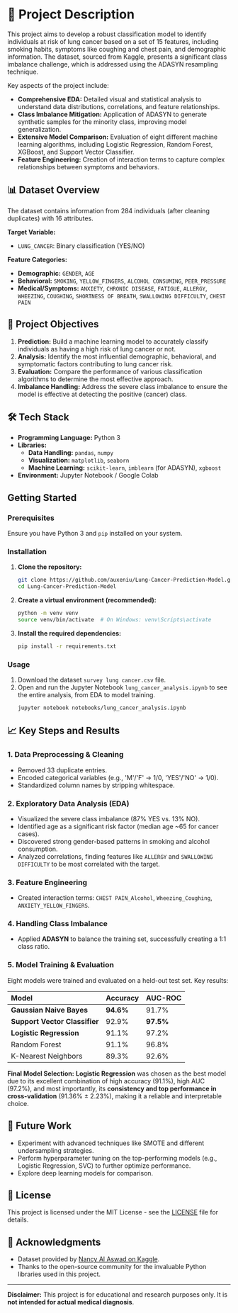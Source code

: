 # 📖 Project Description

This project aims to develop a robust classification model to identify individuals at risk of lung cancer based on a set of 15 features, including smoking habits, symptoms like coughing and chest pain, and demographic information. The dataset, sourced from Kaggle, presents a significant class imbalance challenge, which is addressed using the ADASYN resampling technique.

Key aspects of the project include:
-   **Comprehensive EDA:** Detailed visual and statistical analysis to understand data distributions, correlations, and feature relationships.
-   **Class Imbalance Mitigation:** Application of ADASYN to generate synthetic samples for the minority class, improving model generalization.
-   **Extensive Model Comparison:** Evaluation of eight different machine learning algorithms, including Logistic Regression, Random Forest, XGBoost, and Support Vector Classifier.
-   **Feature Engineering:** Creation of interaction terms to capture complex relationships between symptoms and behaviors.

## 📊 Dataset Overview

The dataset contains information from 284 individuals (after cleaning duplicates) with 16 attributes.

**Target Variable:**
-   `LUNG_CANCER`: Binary classification (YES/NO)

**Feature Categories:**
-   **Demographic:** `GENDER`, `AGE`
-   **Behavioral:** `SMOKING`, `YELLOW_FINGERS`, `ALCOHOL CONSUMING`, `PEER_PRESSURE`
-   **Medical/Symptoms:** `ANXIETY`, `CHRONIC DISEASE`, `FATIGUE`, `ALLERGY`, `WHEEZING`, `COUGHING`, `SHORTNESS OF BREATH`, `SWALLOWING DIFFICULTY`, `CHEST PAIN`

## 🎯 Project Objectives

1.  **Prediction:** Build a machine learning model to accurately classify individuals as having a high risk of lung cancer or not.
2.  **Analysis:** Identify the most influential demographic, behavioral, and symptomatic factors contributing to lung cancer risk.
3.  **Evaluation:** Compare the performance of various classification algorithms to determine the most effective approach.
4.  **Imbalance Handling:** Address the severe class imbalance to ensure the model is effective at detecting the positive (cancer) class.

## 🛠️ Tech Stack

-   **Programming Language:** Python 3
-   **Libraries:**
    -   **Data Handling:** `pandas`, `numpy`
    -   **Visualization:** `matplotlib`, `seaborn`
    -   **Machine Learning:** `scikit-learn`, `imblearn` (for ADASYN), `xgboost`
-   **Environment:** Jupyter Notebook / Google Colab

## Getting Started

### Prerequisites

Ensure you have Python 3 and `pip` installed on your system.

### Installation

1.  **Clone the repository:**
    ```bash
    git clone https://github.com/auxeniu/Lung-Cancer-Prediction-Model.git
    cd Lung-Cancer-Prediction-Model
    ```

2.  **Create a virtual environment (recommended):**
    ```bash
    python -m venv venv
    source venv/bin/activate  # On Windows: venv\Scripts\activate
    ```

3.  **Install the required dependencies:**
    ```bash
    pip install -r requirements.txt
    ```

### Usage

1.  Download the dataset `survey lung cancer.csv` file.
2.  Open and run the Jupyter Notebook `lung_cancer_analysis.ipynb` to see the entire analysis, from EDA to model training.
    ```bash
    jupyter notebook notebooks/lung_cancer_analysis.ipynb
    ```

## 📈 Key Steps and Results

### 1. Data Preprocessing & Cleaning
-   Removed 33 duplicate entries.
-   Encoded categorical variables (e.g., 'M'/'F' -> 1/0, 'YES'/'NO' -> 1/0).
-   Standardized column names by stripping whitespace.

### 2. Exploratory Data Analysis (EDA)
-   Visualized the severe class imbalance (87% YES vs. 13% NO).
-   Identified age as a significant risk factor (median age ~65 for cancer cases).
-   Discovered strong gender-based patterns in smoking and alcohol consumption.
-   Analyzed correlations, finding features like `ALLERGY` and `SWALLOWING DIFFICULTY` to be most correlated with the target.

### 3. Feature Engineering
-   Created interaction terms: `CHEST PAIN_Alcohol`, `Wheezing_Coughing`, `ANXIETY_YELLOW_FINGERS`.

### 4. Handling Class Imbalance
-   Applied **ADASYN** to balance the training set, successfully creating a 1:1 class ratio.

### 5. Model Training & Evaluation
Eight models were trained and evaluated on a held-out test set. Key results:

| Model | Accuracy | AUC-ROC |
| :------------------------ | :------- | :------ |
| **Gaussian Naive Bayes**  | **94.6%**  | 91.7%   |
| **Support Vector Classifier** | 92.9%   | **97.5%**  |
| **Logistic Regression**   | 91.1%   | 97.2%   |
| Random Forest             | 91.1%   | 96.8%   |
| K-Nearest Neighbors       | 89.3%   | 92.6%   |

**Final Model Selection:** **Logistic Regression** was chosen as the best model due to its excellent combination of high accuracy (91.1%), high AUC (97.2%), and most importantly, its **consistency and top performance in cross-validation** (91.36% ± 2.23%), making it a reliable and interpretable choice.

## 🔮 Future Work

-   Experiment with advanced techniques like SMOTE and different undersampling strategies.
-   Perform hyperparameter tuning on the top-performing models (e.g., Logistic Regression, SVC) to further optimize performance.
-   Explore deep learning models for comparison.

## 📝 License

This project is licensed under the MIT License - see the [LICENSE](LICENSE) file for details.

## 🙏 Acknowledgments

-   Dataset provided by [Nancy Al Aswad on Kaggle](https://www.kaggle.com/datasets/nancyalaswad90/lung-cancer).
-   Thanks to the open-source community for the invaluable Python libraries used in this project.

---

**Disclaimer:** This project is for educational and research purposes only. It is **not intended for actual medical diagnosis**.
